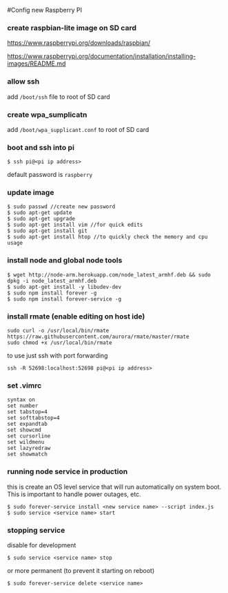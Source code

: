 #Config new Raspberry PI

### create raspbian-lite image on SD card

https://www.raspberrypi.org/downloads/raspbian/

https://www.raspberrypi.org/documentation/installation/installing-images/README.md

### allow ssh

add `/boot/ssh` file to root of SD card

### create wpa_sumplicatn

add `/boot/wpa_supplicant.conf` to root of SD card

### boot and ssh into pi

`$ ssh pi@<pi ip address>`

default password is `raspberry`

### update image

```
$ sudo passwd //create new password
$ sudo apt-get update
$ sudo apt-get upgrade
$ sudo apt-get install vim //for quick edits
$ sudo apt-get install git
$ sudo apt-get install htop //to quickly check the memory and cpu usage
```

### install node and global node tools

```
$ wget http://node-arm.herokuapp.com/node_latest_armhf.deb && sudo dpkg -i node_latest_armhf.deb
$ sudo apt-get install -y libudev-dev
$ sudo npm install forever -g
$ sudo npm install forever-service -g
```

### install rmate (enable editing on host ide)

```
sudo curl -o /usr/local/bin/rmate https://raw.githubusercontent.com/aurora/rmate/master/rmate
sudo chmod +x /usr/local/bin/rmate
```

to use just ssh with port forwarding
```
ssh -R 52698:localhost:52698 pi@<pi ip address>
```

### set .vimrc

```
syntax on
set number
set tabstop=4
set softtabstop=4
set expandtab
set showcmd
set cursorline
set wildmenu
set lazyredraw
set showmatch
```

### running node service in production

this is create an OS level service that will run automatically on system boot. This is important to handle power outages, etc.

```
$ sudo forever-service install <new service name> --script index.js
$ sudo service <service name> start
```

### stopping service

disable for development
```
$ sudo service <service name> stop
```
or more permanent (to prevent it starting on reboot)
```
$ sudo forever-service delete <service name>
```
